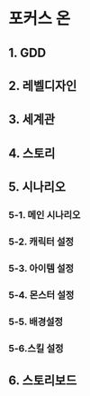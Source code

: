 # 포커스 온
## 1. GDD
## 2. 레벨디자인
## 3. 세계관
## 4. 스토리
## 5. 시나리오
### 5-1. 메인 시나리오
### 5-2. 캐릭터 설정
### 5-3. 아이템 설정
### 5-4. 몬스터 설정
### 5-5. 배경설정
### 5-6.스킬 설정
## 6. 스토리보드
